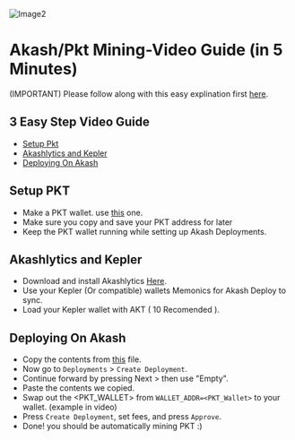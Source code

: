 ![Image2](https://user-images.githubusercontent.com/79159130/131248966-36ae0d51-6def-4693-8165-3d680b37cb30.png)



# Akash/Pkt Mining-Video Guide (in 5 Minutes)
(IMPORTANT) Please follow along with this easy explination 
first [here](https://youtu.be/TKkByGqOTiU).
## 3 Easy Step Video Guide
 
 - [Setup Pkt](#Setup-Pkt)
 - [Akashlytics and Kepler](#Akashlytics-and-Kepler )
 - [Deploying On Akash](#Deploying-On-Akash)
## Setup PKT
 - Make a PKT wallet. use [this](https://pkt.cash/wallet/#setup) one.
 - Make sure you copy and save your PKT address for later
 - Keep the PKT wallet running while setting up Akash Deployments.
 
## Akashlytics and Kepler

 - Download and install Akashlytics [Here](https://www.akashlytics.com/deploy).
 - Use your Kepler (Or compatible) wallets Memonics for Akash Deploy to sync.
 - Load your Kepler wallet with AKT ( 10 Recomended ).

## Deploying On Akash

 - Copy the contents from [this](https://github.com/ovrclk/pkt-miner/blob/main/deploy.yaml) file.
 - Now go to `Deployments` > `Create Deployment`.
 - Continue forward by pressing Next > then use "Empty".
 - Paste the contents we copied.
 - Swap out the <PKT_WALLET> from `WALLET_ADDR=<PKT_Wallet>` to your wallet. (example in video)
 - Press `Create Deployment`, set fees, and press `Approve`.
 - Done! you should be automatically mining PKT :)
 
